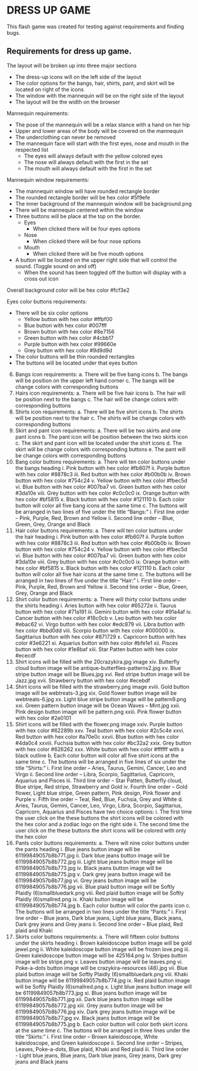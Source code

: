 # DRESS UP GAME
This flash game was created for testing against requirements and finding bugs.

## Requirements for dress up game.
The layout will be broken up into three major sections
- The dress-up icons will on the left side of the layout
- The color options for the bangs, hair, shirts, pant, and skirt will be located on right of the icons
- The window with the mannequin will be on the right side of the layout
- The layout will be the width on the browser

Mannequin requirements:
- The pose of the mannequin will be a relax stance with a hand on her hip
- Upper and lower areas of the body will be covered on the mannequin
- The underclothing can never be removed
- The mannequin face will start with the first eyes, nose and mouth in the respected list
  - The eyes will always default with the yellow colored eyes
  - The nose will always default with the first in the set
  - The mouth will always default with the first in the set

Mannequin window requirements:
- The mannequin window will have rounded rectangle border
- The rounded rectangle border will be hex color #5f9efe
- The inner background of the mannequin window will be background.png
- There will be mannequin centered within the window
- Three buttons will be place at the top on the border.
  - Eyes
    - When clicked there will be four eyes options
  - Nose
    - When clicked there will be four nose options
  - Mouth
    - When clicked there will be five mouth options
- A button will be located on the upper right side that will control the sound. (Toggle sound on and off)
  - When the sound has been toggled off the button will display with a cross out icon

Overall background color will be hex color #fcf3e2

Eyes color buttons requirements:
- There will be six color options
  - Yellow button with hex color #ffbf00
  - Blue button with hex color #007fff
  - Brown button with hex color #8e7156
  - Green button with hex color #4cbb17
  - Purple button with hex color #99660e
  - Grey button with hex color #9d9d9d
- The color buttons will be thin rounded rectangles
- The buttons will be located under that eyes button
6.	Bangs icon requirements:
a.	There will be five bang icons
b.	The bangs will be position on the upper left hand corner
c.	The bangs will be change colors with corresponding buttons
7.	Hairs icon requirements:
a.	There will be five hair icons
b.	The hair will be position next to the bangs
c.	The hair will be change colors with corresponding buttons
8.	Shirts icon requirements:
a.	There will be five shirt icons
b.	The shirts will be position next to the hair
c.	The shirts will be change colors with corresponding buttons
9.	Skirt and pant icon requirements:
a.	There will be two skirts and one pant icons
b.	The pant icon will be position between the two skirts icon
c.	The skirt and pant icon will be located under the shirt icons
d.	The skirt will be change colors with corresponding buttons
e.	The pant will be change colors with corresponding buttons
10.	Bang color buttons requirements:
a.	There will ten color buttons under the bangs heading
i.	Pink button with hex color #fb607f
ii.	Purple button with hex color #8878c3
iii.	Red button with hex color #b00b0b
iv.	Brown button with hex color #754c24
v.	Yellow button with hex color #fbec5d
vi.	Blue button with hex color #007ba7
vii.	Green button with hex color #3da10e
viii.	Grey button with hex color #c0c0c0
ix.	Orange button with hex color #bf5815
x.	Black button with hex color #121110
b.	Each color button will color all five bang icons at the same time
c.	The buttons will be arranged in two lines of five under the title “Bangs:”
i.	First line order – Pink, Purple, Red, Brown and Yellow
ii.	Second line order – Blue, Green, Grey, Orange and Black
11.	Hair color buttons requirements:
a.	There will ten color buttons under the hair heading
i.	Pink button with hex color #fb607f
ii.	Purple button with hex color #8878c3
iii.	Red button with hex color #b00b0b
iv.	Brown button with hex color #754c24
v.	Yellow button with hex color #fbec5d
vi.	Blue button with hex color #007ba7
vii.	Green button with hex color #3da10e
viii.	Grey button with hex color #c0c0c0
ix.	Orange button with hex color #bf5815
x.	Black button with hex color #121110
b.	Each color button will color all five hair icons at the same time
c.	The buttons will be arranged in two lines of five under the title “Hair:”
i.	First line order – Pink, Purple, Red, Brown and Yellow
ii.	Second line order – Blue, Green, Grey, Orange and Black
12.	Shirt color button requirements:
a.	There will thirty color buttons under the shirts heading
i.	Aries button with hex color #65272e
ii.	Taurus button with hex color #71a191
iii.	Gemini button with hex color #91a4af
iv.	Cancer button with hex color #18c0cb
v.	Leo button with hex color #ebac62
vi.	Virgo button with hex color #edc879
vii.	Libra button with hex color #bbd0dd
viii.	Scorpio button with hex color #000000
ix.	Sagittarius button with hex color #871729
x.	Capricorn button with hex color #3e6221
xi.	Aquarius button with hex color #bfe1e1
xii.	Pisces button with hex color #1e8baf
xiii.	Star Patten button with hex color #ececdf
1.	Shirt icons will be filled with the 20crazykira.jpg image
xiv.	Butterfly cloud button image will be antique-butterflies-patterns2.jpg
xv.	Blue stripe button image will be Blues.jpg
xvi.	Red stripe button image will be Jazz.jpg
xvii.	Strawberry button with hex color #ecebdf
1.	Shirt icons will be filled with the strawberry.png image
xviii.	Gold button image will be webtreats-3.jpg
xix.	Gold flower button image will be webtreats-6.jpg
xx.	Light blue stripe button image will be pattern9.png
xxi.	Green pattern button image will be Ocean Waves – Mint.jpg
xxii.	Pink design button image will be pattern.png
xxiii.	Pink flower button with hex color #2e0101
1.	Shirt icons will be filled with the flower.png image
xxiv.	Purple button with hex color #62289b
xxv.	Teal button with hex color #2c5c4e
xxvi.	Red button with hex color #a70e0c
xxvii.	Blue button with hex color #4da0c4
xxviii.	Fuchsia button with hex color #bc32a2
xxix.	Grey button with hex color #626262
xxx.	White button with hex color #ffffff with a black outline
b.	Each color button will color all five shirt icons at the same time
c.	The buttons will be arranged in five lines of six under the title “Shirts:”
i.	First line order – Aries, Taurus, Gemini, Cancer, Leo and Virgo
ii.	Second line order – Libra, Scorpio, Sagittarius, Capricorn, Aquarius and Pisces
iii.	Third line order – Star Patten, Butterfly cloud, Blue stripe, Red stripe, Strawberry and Gold
iv.	Fourth line order – Gold flower, Light blue stripe, Green pattern, Pink design, Pink flower and Purple
v.	Fifth line order – Teal, Red, Blue, Fuchsia, Grey and White
d.	Aries, Taurus, Gemini, Cancer, Leo, Virgo, Libra, Scorpio, Sagittarius, Capricorn, Aquarius and Pisces have two choice options:
i.	The first time the user click on the these buttons the shirt icons will be colored with the hex color and a zodiac logo on the right side
ii.	The second time the user click on the these buttons the shirt icons will be colored with only the hex color
13.	Pants color buttons requirements:
a.	There will nine color buttons under the pants heading
i.	Blue jeans button image will be 61199849057b8b771.jpg
ii.	Dark blue jeans button image will be 61199849057b8b772.jpg
iii.	Light blue jeans button image will be 61199849057b8b773.jpg
iv.	Black jeans button image will be 61199849057b8b775.jpg
v.	Dark grey jeans button image will be 61199849057b8b77.jpg
vi.	Grey jeans button image will be 61199849057b8b776.jpg
vii.	Blue plaid button image will be Softly Plaidly (6)smallbluedark.png
viii.	Red plaid button image will be Softly Plaidly (6)smallred.png
ix.	Khaki button image will be 61199849057b8b774.jpg
b.	Each color button will color the pants icon
c.	The buttons will be arranged in two lines under the title “Pants:”
i.	First line order – Blue jeans, Dark blue jeans, Light blue jeans, Black jeans, Dark grey jeans and Grey jeans
ii.	Second line order – Blue plaid, Red plaid and Khaki
14.	Skirts color buttons requirements:
a.	There will fifteen color buttons under the skirts heading
i.	Brown kaleidoscope button image will be gold jewel.png
ii.	White kaleidoscope button image will be frozen love.png
iii.	Green kaleidoscope button image will be 425164.png
iv.	Stripes button image will be stripe.png
v.	Leaves button image will be leaves.png
vi.	Poke-a-dots button image will be crazykira-resources (48).jpg
vii.	Blue plaid button image will be Softly Plaidly (6)smallbluedark.png
viii.	Khaki button image will be 61199849057b8b774.jpg
ix.	Red plaid button image will be Softly Plaidly (6)smallred.png
x.	Light blue jeans button image will be 61199849057b8b773.jpg
xi.	Blue jeans button image will be 61199849057b8b771.jpg
xii.	Dark blue jeans button image will be 61199849057b8b772.jpg
xiii.	Grey jeans button image will be 61199849057b8b776.jpg
xiv.	Dark grey jeans button image will be 61199849057b8b77.jpg
xv.	Black jeans button image will be 61199849057b8b775.jpg
b.	Each color button will color both skirt icons at the same time
c.	The buttons will be arranged in three lines under the title “Skirts:”
i.	First line order – Brown kaleidoscope, White kaleidoscope, and Green kaleidoscope 
ii.	Second line order – Stripes, Leaves, Poke-a-dots, Blue plaid, Khaki and Red plaid
iii.	Third line order - Light blue jeans, Blue jeans, Dark blue jeans, Grey jeans, Dark grey jeans and Black jeans
